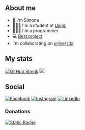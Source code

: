 ## About me
- 👋 I'm Simone
- 🧑🏻‍🎓 I'm a student at [Unipr](https://corsi.unipr.it/cdl-info) 
- 🧑🏻‍💻 I'm a programmer
- 💻 [Best project](https://simonecolli.github.io/MazeProject)
- I'm collaborating on [universita](https://github.com/merendamattia/universita)


## My stats
[![GitHub Streak](https://streak-stats.demolab.com?user=SimoneColli&theme=transparent&hide_border=false&locale=en)](https://git.io/streak-stats)
![](https://github-readme-stats.vercel.app/api/top-langs/?username=SimoneColli&theme=transparent&hide_border=false&include_all_commits=true&count_private=true&layout=compact)

## Social
[![Facebook](https://img.shields.io/badge/Facebook-%231877F2.svg?logo=Facebook&logoColor=white)](https://facebook.com/Colli.Simone)
[![Instagram](https://img.shields.io/badge/Instagram-%23E4405F.svg?logo=Instagram&logoColor=white)](https://instagram.com/colli_02)
[![LinkedIn](https://img.shields.io/badge/LinkedIn-%230077B5.svg?logo=linkedin&logoColor=white)](https://linkedin.com/in/simone-colli-085683223/)

### Donations
<a href="https://paypal.me/SimoColli?country.x=IT&locale.x=it_IT" target="_blank">
    <img alt="Static Badge" src="https://img.shields.io/badge/%40simonecolli-3558C1?style=flat&logo=paypal&link=https://paypal.me/SimoColli?country.x=IT&locale.x=it_IT">
</a>

<!---
SimoneColli/SimoneColli is a ✨ special ✨ repository because its `README.md` (this file) appears on your GitHub profile.
You can click the Preview link to take a look at your changes.
--->
